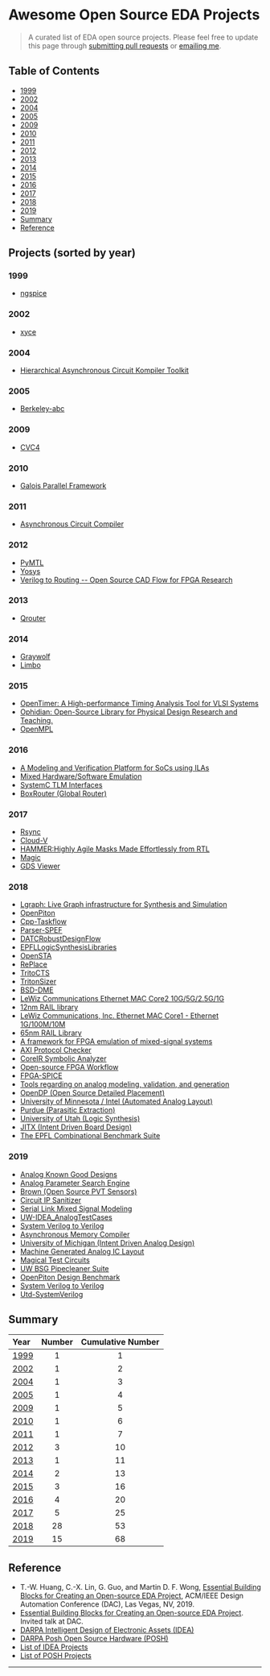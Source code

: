 # Awesome Open Source EDA Projects
> A curated list of EDA open source projects. 
Please feel free to update this page through [submitting pull requests][GitHub pull requests] or [emailing me][email me].

## Table of Contents
* [1999](#1999) 
* [2002](#2002) 
* [2004](#2004) 
* [2005](#2005) 
* [2009](#2009) 
* [2010](#2010) 
* [2011](#2011) 
* [2012](#2012) 
* [2013](#2013) 
* [2014](#2014) 
* [2015](#2015) 
* [2016](#2016) 
* [2017](#2017) 
* [2018](#2018) 
* [2019](#2019) 
* [Summary](#summary) 
* [Reference](#reference)


## Projects (sorted by year)

### 1999
* [ngspice](https://github.com/imr/ngspice)

### 2002
* [xyce](https://xyce.sandia.gov/)

### 2004
* [Hierarchical Asynchronous Circuit Kompiler Toolkit](https://github.com/fangism/hackt)

### 2005
* [Berkeley-abc](https://github.com/berkeley-abc/abc)

### 2009
* [CVC4](https://github.com/CVC4/CVC4)

### 2010
* [Galois Parallel Framework](https://github.com/IntelligentSoftwareSystems/Galois)

### 2011
* [Asynchronous Circuit Compiler](https://github.com/asyncvlsi/act)

### 2012
* [PyMTL](https://github.com/cornell-brg/pymtl)
* [Yosys](https://github.com/YosysHQ/yosys2012)
* [Verilog to Routing -- Open Source CAD Flow for FPGA Research](https://github.com/verilog-to-routing/vtr-verilog-to-routing)

### 2013
* [Qrouter](http://opencircuitdesign.com/qrouter/2013)

### 2014
* [Graywolf](https://github.com/rubund/graywolf2014)
* [Limbo](https://github.com/limbo018/Limbo)

### 2015
* [OpenTimer: A High-performance Timing Analysis Tool for VLSI Systems](https://github.com/OpenTimer/OpenTimer)
* [Ophidian: Open-Source Library for Physical Design Research and Teaching.](https://gitlab.com/eclufsc/ophidian)
* [OpenMPL](https://github.com/limbo018/OpenMPL)
 

### 2016
* [A Modeling and Verification Platform for SoCs using ILAs](https://github.com/Bo-Yuan-Huang/ILAng)
* [Mixed Hardware/Software Emulation](https://github.com/Xilinx/systemctlm-cosim-demo)
* [SystemC TLM Interfaces](https://github.com/Xilinx/libsystemctlm-soc)
* [BoxRouter (Global Router)](https://github.com/krzhu/BoxRouter)

### 2017
* [Rsync](https://github.com/RsynTeam/rsyn-x)
* [Cloud-V](https://github.com/Cloud-V)
* [HAMMER:Highly Agile Masks Made Effortlessly from RTL](https://github.com/ucb-bar/hammer)
* [Magic](https://github.com/libresilicon/magic-8.22017)
* [GDS Viewer](https://github.com/KLayout/klayout)


### 2018
* [Lgraph: Live Graph infrastructure for Synthesis and Simulation](https://github.com/masc-ucsc/lgraph)
* [OpenPiton](https://github.com/PrincetonUniversity/openpiton)
* [Cpp-Taskflow](https://github.com/cpp-taskflow/cpp-taskflow)
* [Parser-SPEF](https://github.com/OpenTimer/Parser-SPEF)
* [DATCRobustDesignFlow](https://github.com/jinwookjungs/datc_robust_design_flow)
* [EPFLLogicSynthesisLibraries](https://github.com/lsils/lstools-showcase?)
* [OpenSTA](https://github.com/abk-openroad/OpenSTA)
* [RePlace](https://github.com/abk-openroad/RePlAce)
* [TritoCTS](https://github.com/abk-openroad/TritonCTS)
* [TritonSizer](https://github.com/abk-openroad/TritonSizer)
* [BSD-DME](https://github.com/abk-openroad/BST-DME	)
* [LeWiz Communications Ethernet MAC Core2 10G/5G/2.5G/1G](https://github.com/lewiz-support/LMAC_CORE2)
* [12nm RAIL library](https://github.com/rail-posh/rail12)
* [LeWiz Communications, Inc. Ethernet MAC Core1 - Ethernet 1G/100M/10M](https://github.com/lewiz-support/LMAC_CORE1)
* [65nm RAIL Library](https://github.com/rail-posh/rail65)
* [A framework for FPGA emulation of mixed-signal systems](https://github.com/sgherbst/anasymod)
* [AXI Protocol Checker](https://github.com/upscale-project/case-studies/tree/master/axi)
* [CoreIR Symbolic Analyzer](https://github.com/cristian-mattarei/CoSA)
* [Open-source FPGA Workflow](https://github.com/PrincetonUniversity/prga)
* [FPGA-SPICE](https://github.com/LNIS-Projects/OpenFPGA)
* [Tools regarding on analog modeling, validation, and generation](https://github.com/StanfordVLSI/DaVE)
* [OpenDP (Open Source Detailed Placement)](https://github.com/sanggido/OpenDP)
* [University of Minnesota / Intel (Automated Analog Layout)](https://github.com/ALIGN-analoglayout/ALIGN-public)
* [Purdue (Parasitic Extraction)](https://github.com/purdue-onchip/gds2Para)
* [University of Utah (Logic Synthesis)](https://github.com/LNIS-Projects/LSOracle)
* [JITX (Intent Driven Board Design)](https://github.com/JITx-Inc/darpa-idea)
* [The EPFL Combinational Benchmark Suite](https://github.com/lsils/benchmarks)


### 2019
* [Analog Known Good Designs](https://github.com/USCPOSH/AMS_KGD)
* [Analog Parameter Search Engine](https://github.com/USCPOSH/AMPSE)
* [Brown (Open Source PVT Sensors)](https://github.com/scale-lab/PVTsensors)
* [Circuit IP Sanitizer](https://github.com/USCPOSH/Sanitizer)
* [Serial Link Mixed Signal Modeling](https://github.com/upscale-project/hslink_phy)
* [UW-IDEA_AnalogTestCases](https://github.com/uwidea/UW-IDEA_AnalogTestCases)
* [System Verilog to Verilog](https://github.com/umich-cadre/sv2v)
* [Asynchronous Memory Compiler](https://github.com/asyncvlsi/AMC)
* [University of Michigan (Intent Driven Analog Design)](https://github.com/idea-fasoc/datasheet-scrubber)
* [Machine Generated Analog IC Layout](https://github.com/magical-eda/MAGICAL)
* [Magical Test Circuits](https://github.com/magical-eda/MAGICAL-CIRCUITS)
* [UW BSG Pipecleaner Suite](https://github.com/bespoke-silicon-group/bsg_pipeclean_suite)
* [OpenPiton Design Benchmark](https://github.com/PrincetonUniversity/OPDB)
* [System Verilog to Verilog](https://github.com/bespoke-silicon-group/bsg_sv2v)
* [Utd-SystemVerilog](https://github.com/billswartz7/utd-SystemVerilog)


## Summary

| Year | Number | Cumulative Number |
| :--- |  :---:  | :---: |
| [1999](#1999) | 1  | 1 |    
| [2002](#2002) | 1  | 2 | 
| [2004](#2004) | 1  | 3 | 
| [2005](#2005) | 1  | 4 | 
| [2009](#2009) | 1  | 5 | 
| [2010](#2010) | 1  | 6 | 
| [2011](#2011) | 1  | 7 | 
| [2012](#2012) | 3  | 10 | 
| [2013](#2013) | 1  | 11 | 
| [2014](#2014) | 2  | 13 | 
| [2015](#2015) | 3  | 16 | 
| [2016](#2016) | 4  | 20 | 
| [2017](#2017) | 5  | 25 | 
| [2018](#2018) | 28  | 53 | 
| [2019](#2019) | 15  | 68 | 


## Reference
* T.-W. Huang, C.-X. Lin, G. Guo, and Martin D. F. Wong, [Essential Building Blocks for Creating an Open-source EDA Project][DAC19 paper], ACM/IEEE Design Automation Conference (DAC), Las Vegas, NV, 2019.
* [Essential Building Blocks for Creating an Open-source EDA Project][DAC19 slides]. Invited talk at DAC.
* [DARPA Intelligent Design of Electronic Assets (IDEA)][DARPA IDEA] 
* [DARPA Posh Open Source Hardware (POSH)][DARPA POSH]
* [List of IDEA Projects][DARPA IDEA GitHub] 
* [List of POSH Projects][DARPA POSH GitHub]


* * *

[GitHub pull requests]:  https://github.com/clin99/awesome-eda/pulls
[email me]:              mailto:twh760812@gmail.com 
[DAC19 slides]:          https://tsung-wei-huang.github.io/talk/dac19-invited.pdf 
[DAC19 paper]:           https://tsung-wei-huang.github.io/papers/dac19-invited.pdf
[DARPA IDEA]:            https://www.darpa.mil/program/intelligent-design-of-electronic-assets  
[DARPA POSH]:            https://www.darpa.mil/program/posh-open-source-hardware
[DARPA IDEA GitHub]:     https://github.com/aolofsson/IDEA 
[DARPA POSH GitHub]:     https://github.com/aolofsson/POSH


